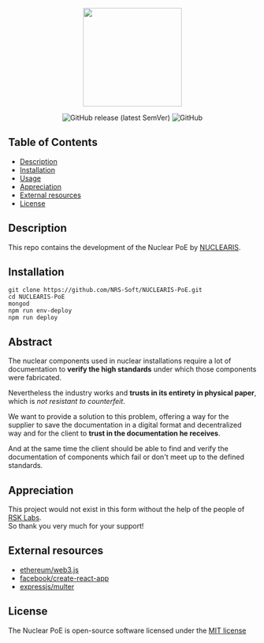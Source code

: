 <p align="center"><a href="https://nuclearis.com"><img src="https://nrs-diversos.s3.us-east-2.amazonaws.com/logo.png" width="200"></a></p>

<p align="center">
<img alt="GitHub release (latest SemVer)" src="https://img.shields.io/github/v/release/sebastinez/NUCLEARIS-Material-Organization?sort=semver">
<img alt="GitHub" src="https://img.shields.io/github/license/sebastinez/NUCLEARIS-Material-Organization">
</p>

## Table of Contents

- [Description](#description)
- [Installation](#installation)
- [Usage](#usage)
- [Appreciation](#appreciation)
- [External resources](#external)
- [License](#license)

<a name="description"></a>

## Description

This repo contains the development of the Nuclear PoE by [NUCLEARIS](https://nuclearis.com.ar).

<a name="installation"></a>

## Installation

```shell
git clone https://github.com/NRS-Soft/NUCLEARIS-PoE.git
cd NUCLEARIS-PoE
mongod
npm run env-deploy
npm run deploy
```

<a name="usage"></a>

## Abstract

The nuclear components used in nuclear installations require a lot of documentation to **verify the high standards** under which those components were fabricated.

Nevertheless the industry works and **trusts in its entirety in physical paper**, which is _not resistant to counterfeit_.

We want to provide a solution to this problem, offering a way for the supplier to save the documentation in a digital format and decentralized way and for the client to **trust in the documentation he receives**.

And at the same time the client should be able to find and verify the documentation of components which fail or don't meet up to the defined standards.

<a name="appreciation"></a>

## Appreciation

This project would not exist in this form without the help of the people of [RSK Labs](https://github.com/rsksmart).  
So thank you very much for your support!

<a name="external"></a>

## External resources

- [ethereum/web3.js](https://github.com/ethereum/web3.js)
- [facebook/create-react-app](https://github.com/facebook/create-react-app)
- [expressjs/multer](https://github.com/expressjs/multer)

<a name="license"></a>

## License

The Nuclear PoE is open-source software licensed under the [MIT license](https://opensource.org/licenses/MIT)
